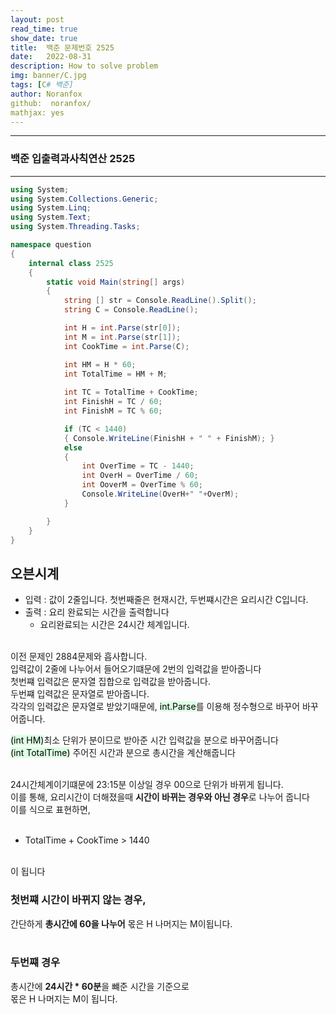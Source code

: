 ```yaml
---
layout: post
read_time: true
show_date: true
title:  백준 문제번호 2525
date:   2022-08-31
description: How to solve problem
img: banner/C.jpg
tags: [C# 백준]
author: Noranfox
github:  noranfox/
mathjax: yes
---
```


---
### 백준 입출력과사칙연산 2525
---

```c#
using System;
using System.Collections.Generic;
using System.Linq;
using System.Text;
using System.Threading.Tasks;

namespace question
{
    internal class 2525
    {
        static void Main(string[] args)
        {
            string [] str = Console.ReadLine().Split();
            string C = Console.ReadLine();

            int H = int.Parse(str[0]);
            int M = int.Parse(str[1]);
            int CookTime = int.Parse(C);

            int HM = H * 60;
            int TotalTime = HM + M;
            
            int TC = TotalTime + CookTime;
            int FinishH = TC / 60;
            int FinishM = TC % 60;

            if (TC < 1440)
            { Console.WriteLine(FinishH + " " + FinishM); }
            else
            { 
                int OverTime = TC - 1440;
                int OverH = OverTime / 60;
                int OoverM = OverTime % 60;
                Console.WriteLine(OverH+" "+OverM);
            }

        }
    }
}
```

## 오븐시계
  - 입력 : 값이 2줄입니다. 첫번째줄은 현재시간, 두번쨰시간은 요리시간 C입니다.
  - 출력 : 요리 완료되는 시간을 출력합니다
    - 요리완료되는 시간은 24시간 체계입니다.<br><br>

이전 문제인 2884문제와 흡사합니다.<br>
입력값이 2줄에 나누어서 들어오기떄문에 2번의 입력값을 받아줍니다<br>
첫번쨰 입력값은 문자열 집합으로 입력값을 받아줍니다.<br>
두번쨰 입력값은 문자열로 받아줍니다.<br>
각각의 입력값은 문자열로 받았기때문에, <mark style='background-color: #dcffe4'>int.Parse</mark>를 이용해 정수형으로 바꾸어 바꾸어줍니다. 

<mark style='background-color: #dcffe4'>(int HM)</mark>최소 단위가 분이므로 받아준 시간 입력값을 분으로 바꾸어줍니다<br>
<mark style='background-color: #dcffe4'>(int TotalTime)</mark> 주어진 시간과 분으로 총시간을 계산해줍니다<br>
<br>

24시간체계이기떄문에 23:15분 이상일 경우 00으로 단위가 바뀌게 됩니다.<br>
이를 통해, 요리시간이 더해졌을때 **시간이 바뀌는 경우와 아닌 경우**로 나누어 줍니다<br>
이를 식으로 표현하면,<br><br>

  - TotalTime + CookTime > 1440<br><br>

이 됩니다<br>

### 첫번쨰 시간이 바뀌지 않는 경우,<br>
간단하게 **총시간에 60을 나누어** 몫은 H 나머지는 M이됩니다.<br><br>

### 두번쨰 경우<br>
총시간에 **24시간 * 60분**을 뺴준 시간을 기준으로<br>
몫은 H 나머지는 M이 됩니다.



